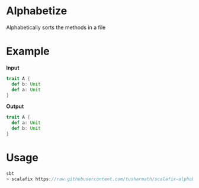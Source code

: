 # Alphabetize

Alphabetically sorts the methods in a file

# Example

**Input**

```scala
trait A {
  def b: Unit
  def a: Unit
}
```

**Output**

```scala
trait A {
  def a: Unit
  def b: Unit
}
```

# Usage

```scala
sbt
> scalafix https://raw.githubusercontent.com/tusharmath/scalafix-alphabetize/master/rules/src/main/scala/fix/ScalafixAlphabetize.scala
```

